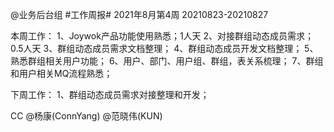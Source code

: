 @业务后台组 #工作周报#
2021年8月第4周 20210823-20210827

本周工作：
1、Joywok产品功能使用熟悉；1人天
2、对接群组动态成员需求；0.5人天
3、群组动态成员需求文档整理；
4、群组动态成员开发文档整理；
5、熟悉群组相关用户功能；
6、用户、部门、用户组、群组，表关系梳理；
7、群组和用户相关MQ流程熟悉；

下周工作：
1、群组动态成员需求对接整理和开发；

CC @杨康(ConnYang) @范晓伟(KUN) 